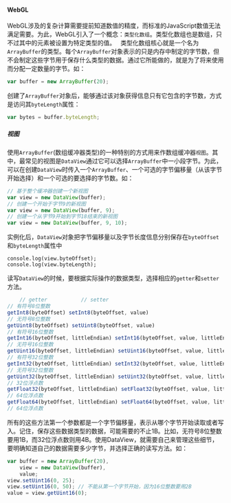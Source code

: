 #### WebGL
WebGL涉及的复杂计算需要提前知道数值的精度，而标准的JavaScript数值无法满足需要。为此，WebGL引入了一个概念：`类型化数组`。类型化数组也是数组，只不过其中的元素被设置为特定类型的值。  
类型化数组核心就是一个名为`ArrayBuffer`的类型。每个`ArrayBuffer`对象表示的只是内存中制定的字节数，但不会制定这些字节用于保存什么类型的数据。通过它所能做的，就是为了将来使用而分配一定数量的字节。如：  
```javascript
var buffer = new ArrayBuffer(20);
```
创建了`ArrayBuffer`对象后，能够通过该对象获得信息只有它包含的字节数，方式是访问其`byteLength`属性：
```javascript
var bytes = buffer.byteLength;
```
##### 视图
使用`ArrayBuffer`(数组缓冲器类型)的一种特别的方式用来作数组缓冲器`视图`。其中，最常见的视图是`DataView`通过它可以选择`ArrayBuffer`中一小段字节。为此，可以在创建`DataView`时传入一个`ArrayBuffer`、一个可选的字节偏移量（从该字节开始选择）和一个可选的要选择的字节数。如：
```javascript
// 基于整个缓冲器创建一个新视图
var view = new DataView(buffer);
// 创建一个开始于字节9的新视图
var view = new DataView(buffer, 9);
// 创建一个从字节9开始到字节18结束的新视图
var view = new DataView(buffer, 9, 10);
```
实例化后，`DataView`对象把字节偏移量以及字节长度信息分别保存在`byteOffset`和`byteLength`属性中
```javasript
console.log(view.byteOffset);
console.log(view.byteLength);
```
读写`DataView`的时候，要根据实际操作的数据类型，选择相应的`getter`和`setter`方法。
```javascript
    // getter           // setter
// 有符号8位整数
getInt8(byteOffset) setInt8(byteOffset, value)
// 无符号8位整数
getUint8(byteOffset) setUint8(byteOffset, value)
// 有符号16位整数
getInt16(byteOffset, littleEndian) setInt16(byteOffset, value, littleEndian)
// 无符号16位整数
getUint16(byteOffset, littleEndian) setUint16(byteOffset, value, littleEndian)
// 有符号32位整数
getInt32(byteOffset, littleEndian) setInt32(byteOffset, value, littleEndian)
// 无符号32位整数
getUint32(byteOffset, littleEndian) setUint32(byteOffset, value, littleEndian)
// 32位浮点数
getFloat32(byteOffset, littleEndian) setFloat32(byteOffset, value, littleEndian)
// 64位浮点数
getFloat64(byteOffset, littleEndian) setFloat64(byteOffset, value, littleEndian)
// 64位浮点数
```
所有的这些方法第一个参数都是一个字节偏移量，表示从哪个字节开始读取或者写入。记住，保存这些数据类型的数据，可能需要的不止1B。比如，无符号8位整数要用1B，而32位浮点数则用4B。使用DataView，就需要自己来管理这些细节，要明确知道自己的数据需要多少字节，并选择正确的读写方法。如：
```javascript
var buffer = new ArrayBuffer(20),
    view = new DataView(buffer),
    value;
view.setUint16(0, 25);
view.setUint16(0, 50); // 不能从第一个字节开始，因为16位整数要用2B
value = view.getUint16(0);
```
